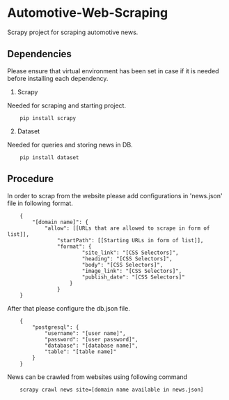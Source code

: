 # Automotive-Web-Scraping
Scrapy project for scraping automotive news.

## Dependencies
Please ensure that virtual environment has been set in case if it is needed before installing each dependency.

1. Scrapy

Needed for scraping and starting project.
```
    pip install scrapy
```

2. Dataset

Needed for queries and storing news in DB.
```
    pip install dataset
```

## Procedure

In order to scrap from the website please add configurations in 'news.json' file in following format.

```
    {
        "[domain name]": {
            "allow": [[URLs that are allowed to scrape in form of list]],
                "startPath": [[Starting URLs in form of list]],
                "format": {
                        "site_link": "[CSS Selectors]",
                        "heading": "[CSS Selectors]",
                        "body": "[CSS Selectors]",
                        "image_link": "[CSS Selectors]",
                        "publish_date": "[CSS Selectors]"
                    }
                }
    }
```

After that please configure the db.json file.
```
    {
        "postgresql": {
            "username": "[user name]",
            "password": "[user password]",
            "database": "[database name]",
            "table": "[table name]"
        }
    }
```

News can be crawled from websites using following command
```
    scrapy crawl news site=[domain name available in news.json]
```